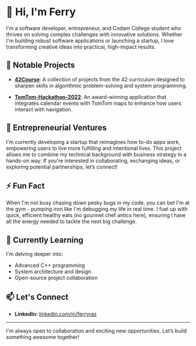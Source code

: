 # 👋 Hi, I'm Ferry

I'm a software developer, entrepreneur, and Codam College student who thrives on solving complex challenges with innovative solutions. Whether I'm building robust software applications or launching a startup, I love transforming creative ideas into practical, high-impact results.

## 🔭 Notable Projects

- **[42Course](https://github.com/f-ras-42Course)**: A collection of projects from the 42 curriculum designed to sharpen skills in algorithmic problem-solving and system programming.

- **[TomTom-Hackathon-2022](https://github.com/f-ras/TomTom-Hackathon-2022)**: An award-winning application that integrates calendar events with TomTom maps to enhance how users interact with navigation.

## 🚀 Entrepreneurial Ventures

I'm currently developing a startup that reimagines how to-do apps work, empowering users to live more fulfilling and intentional lives. This project allows me to combine my technical background with business strategy in a hands-on way. If you're interested in collaborating, exchanging ideas, or exploring potential partnerships, let’s connect!

## ⚡ Fun Fact

When I'm not busy chasing down pesky bugs in my code, you can bet I'm at the gym - pumping iron like I'm debugging my life in real time. I fuel up with quick, efficient healthy eats (no gourmet chef antics here), ensuring I have all the energy needed to tackle the next big challenge.

## 🌱 Currently Learning

I'm delving deeper into:

- Advanced C++ programming
- System architecture and design
- Open-source project collaboration

## 📫 Let's Connect

- **LinkedIn:** [linkedin.com/in/ferryras](https://www.linkedin.com/in/ferryras/)

---

I'm always open to collaboration and exciting new opportunities. Let’s build something awesome together!
